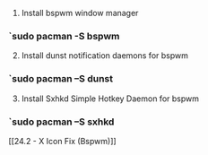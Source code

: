 1. Install bspwm window manager

### `sudo pacman -S bspwm

2. Install dunst notification daemons for bspwm

### `sudo pacman –S dunst

3. Install Sxhkd Simple Hotkey Daemon for bspwm

### `sudo pacman –S sxhkd

[[24.2 - X Icon Fix (Bspwm)]]
